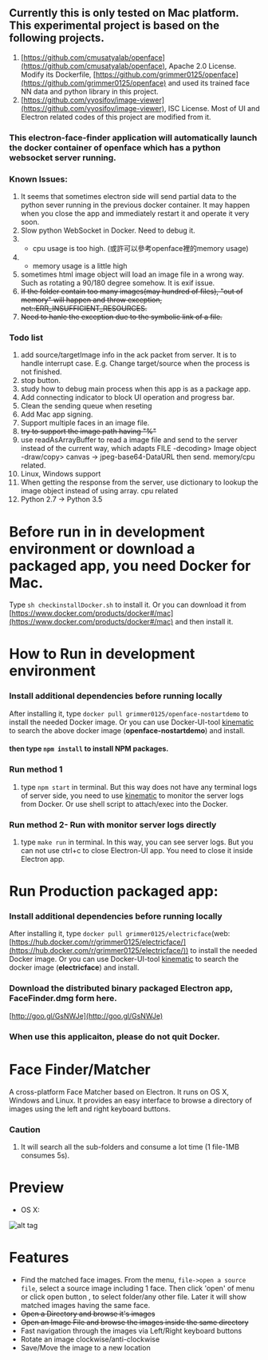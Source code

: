 ## Currently this is only tested on Mac platform. This experimental project is based on the following projects.
1. [https://github.com/cmusatyalab/openface](https://github.com/cmusatyalab/openface), Apache 2.0 License. Modify its Dockerfile, [https://github.com/grimmer0125/openface](https://github.com/grimmer0125/openface) and used its trained face NN data and python library in this project. 
2. [https://github.com/yyosifov/image-viewer](https://github.com/yyosifov/image-viewer), ISC License. Most of UI and Electron related codes of this project are modified from it.

### This electron-face-finder application will automatically launch the docker container of openface which has a python websocket server running. 

### Known Issues:
1. It seems that sometimes electron side will send partial data to the python sever running in the previous docker container. It may happen when you close the app and immediately restart it and operate it very soon.
2. Slow python WebSocket in Docker. Need to debug it.
3. * cpu usage is too high. (或許可以參考openface裡的memory usage)
7. * memory usage is a little high
4. sometimes html image object will load an image file in a wrong way. Such as rotating a 90/180 degree somehow. It is exif issue.
5. ~~If the folder contain too many images(may hundred of files), "out of memory" will happen and throw exception, net::ERR_INSUFFICIENT_RESOURCES.~~
6. ~~Need to hanle the exception due to the symbolic link of a file.~~

### Todo list
1. add source/targetImage info in the ack packet from server. It is to handle interrupt case. E.g. Change target/source when the process is not finished.
2. stop button.
3. study how to debug main process when this app is as a package app.
4. Add connecting indicator to block UI operation and progress bar.
5. Clean the sending queue when reseting
6. Add Mac app signing.
7. Support multiple faces in an image file.
8. ~~try to support the image path having "%"~~
9. use readAsArrayBuffer to read a image file and send to the server instead of the current way, which adapts FILE -decoding> Image object -draw/copy> canvas -> jpeg-base64-DataURL then send. memory/cpu related. 
10. Linux, Windows support
11. When getting the response from the server, use dictionary to lookup the image object instead of using array. cpu related
12. Python 2.7 -> Python 3.5

# Before run in in development environment or download a packaged app, you need Docker for Mac.

Type `sh checkinstallDocker.sh` to install it. Or you can download it from [https://www.docker.com/products/docker#/mac](https://www.docker.com/products/docker#/mac) and then install it.

# How to Run in development environment

### Install additional dependencies before running locally
After installing it, type `docker pull grimmer0125/openface-nostartdemo` to install the needed Docker image. Or you can use Docker-UI-tool [kinematic](https://kitematic.com/) to search the above docker image (**openface-nostartdemo**) and install.

#### then type `npm install` to install NPM packages.

### Run method 1
1. type `npm start` in terminal. But this way does not have any terminal logs of server side, you need to use [kinematic](https://kitematic.com/) to monitor the server logs from Docker. Or use shell script to attach/exec into the Docker.  

### Run method 2- Run with monitor server logs directly
1. type `make run` in terminal. In this way, you can see server logs. But you can not use ctrl+c to close Electron-UI app. You need to close it inside Electron app.

# Run Production packaged app:

### Install additional dependencies before running locally
After installing it, type `docker pull grimmer0125/electricface`(web:[https://hub.docker.com/r/grimmer0125/electricface/](https://hub.docker.com/r/grimmer0125/electricface/)) to install the needed Docker image. Or you can use Docker-UI-tool [kinematic](https://kitematic.com/) to search the docker image (**electricface**) and install.

### Download the distributed binary packaged Electron app, FaceFinder.dmg form here.
[http://goo.gl/GsNWJe](http://goo.gl/GsNWJe)

### When use this applicaiton, please do not quit Docker. 

# Face Finder/Matcher

A cross-platform Face Matcher based on Electron. It runs on OS X, Windows and Linux. It provides an easy interface to browse a directory of images using the left and right keyboard buttons.

### Caution
1. It will search all the sub-folders and consume a lot time (1 file-1MB consumes 5s).

# Preview

- OS X:

![alt tag](https://grimmer.io/images/electron-dog.png)

# Features

- Find the matched face images. From the menu, `file->open a source file`, select a source image including 1 face. Then click 'open' of menu or click open button , to select folder/any other file. Later it will show matched images having the same face.    
- ~~Open a Directory and browse it's images~~
- ~~Open an Image File and browse the images inside the same directory~~
- Fast navigation through the images via Left/Right keyboard buttons
- Rotate an image clockwise/anti-clockwise
- Save/Move the image to a new location
